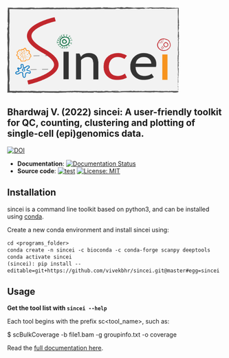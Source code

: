 
<img src="./docs/content/images/sincei.png" alt="sincei logo" style="height: 200px; width:400px;"/>

## Bhardwaj V. (2022) sincei: A user-friendly toolkit for QC, counting, clustering and plotting of single-cell (epi)genomics data.

[![DOI](https://zenodo.org/badge/271841139.svg)](https://zenodo.org/badge/latestdoi/271841139)

 - **Documentation**: [![Documentation Status](https://readthedocs.org/projects/sincei/badge/?version=latest)](https://sincei.readthedocs.io/en/latest/?badge=latest)
 - **Source code**: [![test](https://github.com/vivekbhr/sincei/actions/workflows/test.yml/badge.svg)](https://github.com/vivekbhr/sincei/actions/workflows/test.yml) [![License: MIT](https://img.shields.io/badge/License-MIT-yellow.svg)](https://opensource.org/licenses/MIT)


## Installation

sincei is a command line toolkit based on python3, and can be installed using [conda](https://conda.io/projects/conda/en/latest/user-guide/install/index.html).

Create a new conda environment and install sincei using:

```
cd <programs_folder>
conda create -n sincei -c bioconda -c conda-forge scanpy deeptools
conda activate sincei
(sincei): pip install --editable=git+https://github.com/vivekbhr/sincei.git@master#egg=sincei
```

## Usage

**Get the tool list with `sincei --help`**

Each tool begins with the prefix sc<tool_name>, such as:

 $ scBulkCoverage -b file1.bam -g groupinfo.txt -o coverage

Read the [full documentation here]().
